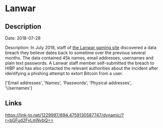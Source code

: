 # Lanwar

## Description

Date: 2018-07-28

Description:
In July 2018, staff of <a href="https://lanwar.com/" target="_blank" rel="noopener">the Lanwar gaming site</a> discovered a data breach they believe dates back to sometime over the previous several months. The data contained 45k names, email addresses, usernames and plain text passwords. A Lanwar staff member self-submitted the breach to HIBP and has also contacted the relevant authorities about the incident after identifying a phishing attempt to extort Bitcoin from a user.


['Email addresses', 'Names', 'Passwords', 'Physical addresses', 'Usernames']

## Links

https://link-to.net/1229997/894.4759130587747/dynamic/?r=bGFud2FyLmNvbQ==